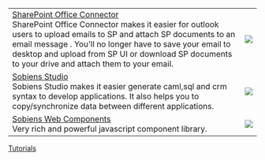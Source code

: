 <table>
  <tr>
    <td valign='top'><a href='http://tutorials.sobiens.com/solutions/sharepoint-office-connector/'>SharePoint Office Connector</a><br>SharePoint Office Connector makes it easier for outlook users to upload emails to SP and attach SP documents to an email message . You'll no longer have to save your email to desktop and upload from SP UI or download SP documents to your drive and attach them to your email.</td>
    <td><a href='http://tutorials.sobiens.com/solutions/sharepoint-office-connector/'><img src='https://scontent-vie1-1.xx.fbcdn.net/v/t1.0-9/53280735_1158719814289420_2525172360361803776_n.png?_nc_cat=100&_nc_ht=scontent-vie1-1.xx&oh=3cb86f5f9bfbd522f45b198253014432&oe=5D7B9DC4'></a></td>
  </tr>
  <tr>
    <td valign='top'><a href='http://tutorials.sobiens.com/solutions/sobiens-studio/'>Sobiens Studio</a><br>Sobiens Studio makes it easier generate caml,sql and crm syntax to develop applications. It also helps you to copy/synchronize data between different applications.</td>
    <td><a href='http://tutorials.sobiens.com/solutions/sobiens-studio/'><img src='http://tutorials.sobiens.com/media/1053/spcamlstudio_query.gif'></a></td>
  </tr>
  <tr>
    <td valign='top'><a href='http://tutorials.sobiens.com/solutions/soby-web-components/'>Sobiens Web Components</a><br>Very rich and powerful javascript component library.</td>
    <td><a href='http://tutorials.sobiens.com/solutions/soby-web-components/'><img src='http://webcomponents.sobiens.com/Images/Tutorials/Soby_WebGrid_Aggregates.png'></a></td>
  </tr>
</table>

<a href='http://tutorials.sobiens.com/'>Tutorials</a>
